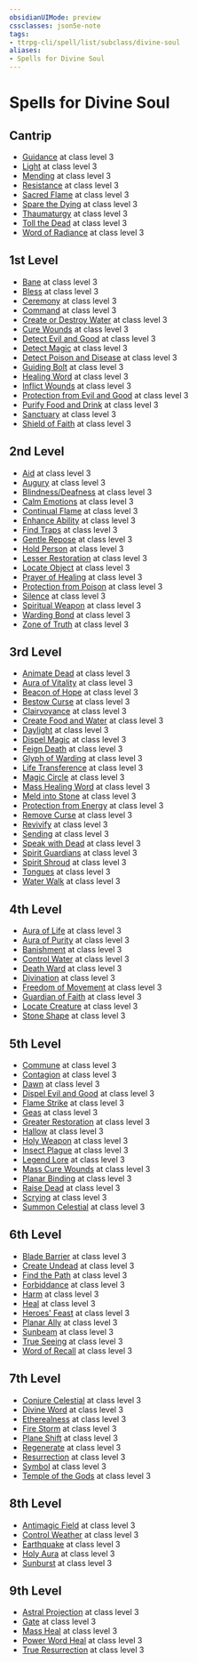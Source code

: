 ```yaml
---
obsidianUIMode: preview
cssclasses: json5e-note
tags:
- ttrpg-cli/spell/list/subclass/divine-soul
aliases:
- Spells for Divine Soul
---
```

# Spells for Divine Soul

## Cantrip

- [Guidance](/3-Mechanics/CLI/Compendium/spells/guidance.md "PHB") at class level 3
- [Light](/3-Mechanics/CLI/Compendium/spells/light.md "PHB") at class level 3
- [Mending](/3-Mechanics/CLI/Compendium/spells/mending.md "PHB") at class level 3
- [Resistance](/3-Mechanics/CLI/Compendium/spells/resistance.md "PHB") at class level 3
- [Sacred Flame](/3-Mechanics/CLI/Compendium/spells/sacred-flame.md "PHB") at class level 3
- [Spare the Dying](/3-Mechanics/CLI/Compendium/spells/spare-the-dying.md "PHB") at class level 3
- [Thaumaturgy](/3-Mechanics/CLI/Compendium/spells/thaumaturgy.md "PHB") at class level 3
- [Toll the Dead](/3-Mechanics/CLI/Compendium/spells/toll-the-dead-xge.md "XGE") at class level 3
- [Word of Radiance](/3-Mechanics/CLI/Compendium/spells/word-of-radiance-xge.md "XGE") at class level 3

## 1st Level

- [Bane](/3-Mechanics/CLI/Compendium/spells/bane.md "PHB") at class level 3
- [Bless](/3-Mechanics/CLI/Compendium/spells/bless.md "PHB") at class level 3
- [Ceremony](/3-Mechanics/CLI/Compendium/spells/ceremony-xge.md "XGE") at class level 3
- [Command](/3-Mechanics/CLI/Compendium/spells/command.md "PHB") at class level 3
- [Create or Destroy Water](/3-Mechanics/CLI/Compendium/spells/create-or-destroy-water.md "PHB") at class level 3
- [Cure Wounds](/3-Mechanics/CLI/Compendium/spells/cure-wounds.md "PHB") at class level 3
- [Detect Evil and Good](/3-Mechanics/CLI/Compendium/spells/detect-evil-and-good.md "PHB") at class level 3
- [Detect Magic](/3-Mechanics/CLI/Compendium/spells/detect-magic.md "PHB") at class level 3
- [Detect Poison and Disease](/3-Mechanics/CLI/Compendium/spells/detect-poison-and-disease.md "PHB") at class level 3
- [Guiding Bolt](/3-Mechanics/CLI/Compendium/spells/guiding-bolt.md "PHB") at class level 3
- [Healing Word](/3-Mechanics/CLI/Compendium/spells/healing-word.md "PHB") at class level 3
- [Inflict Wounds](/3-Mechanics/CLI/Compendium/spells/inflict-wounds.md "PHB") at class level 3
- [Protection from Evil and Good](/3-Mechanics/CLI/Compendium/spells/protection-from-evil-and-good.md "PHB") at class level 3
- [Purify Food and Drink](/3-Mechanics/CLI/Compendium/spells/purify-food-and-drink.md "PHB") at class level 3
- [Sanctuary](/3-Mechanics/CLI/Compendium/spells/sanctuary.md "PHB") at class level 3
- [Shield of Faith](/3-Mechanics/CLI/Compendium/spells/shield-of-faith.md "PHB") at class level 3

## 2nd Level

- [Aid](/3-Mechanics/CLI/Compendium/spells/aid.md "PHB") at class level 3
- [Augury](/3-Mechanics/CLI/Compendium/spells/augury.md "PHB") at class level 3
- [Blindness/Deafness](/3-Mechanics/CLI/Compendium/spells/blindness-deafness.md "PHB") at class level 3
- [Calm Emotions](/3-Mechanics/CLI/Compendium/spells/calm-emotions.md "PHB") at class level 3
- [Continual Flame](/3-Mechanics/CLI/Compendium/spells/continual-flame.md "PHB") at class level 3
- [Enhance Ability](/3-Mechanics/CLI/Compendium/spells/enhance-ability.md "PHB") at class level 3
- [Find Traps](/3-Mechanics/CLI/Compendium/spells/find-traps.md "PHB") at class level 3
- [Gentle Repose](/3-Mechanics/CLI/Compendium/spells/gentle-repose.md "PHB") at class level 3
- [Hold Person](/3-Mechanics/CLI/Compendium/spells/hold-person.md "PHB") at class level 3
- [Lesser Restoration](/3-Mechanics/CLI/Compendium/spells/lesser-restoration.md "PHB") at class level 3
- [Locate Object](/3-Mechanics/CLI/Compendium/spells/locate-object.md "PHB") at class level 3
- [Prayer of Healing](/3-Mechanics/CLI/Compendium/spells/prayer-of-healing.md "PHB") at class level 3
- [Protection from Poison](/3-Mechanics/CLI/Compendium/spells/protection-from-poison.md "PHB") at class level 3
- [Silence](/3-Mechanics/CLI/Compendium/spells/silence.md "PHB") at class level 3
- [Spiritual Weapon](/3-Mechanics/CLI/Compendium/spells/spiritual-weapon.md "PHB") at class level 3
- [Warding Bond](/3-Mechanics/CLI/Compendium/spells/warding-bond.md "PHB") at class level 3
- [Zone of Truth](/3-Mechanics/CLI/Compendium/spells/zone-of-truth.md "PHB") at class level 3

## 3rd Level

- [Animate Dead](/3-Mechanics/CLI/Compendium/spells/animate-dead.md "PHB") at class level 3
- [Aura of Vitality](/3-Mechanics/CLI/Compendium/spells/aura-of-vitality.md "PHB") at class level 3
- [Beacon of Hope](/3-Mechanics/CLI/Compendium/spells/beacon-of-hope.md "PHB") at class level 3
- [Bestow Curse](/3-Mechanics/CLI/Compendium/spells/bestow-curse.md "PHB") at class level 3
- [Clairvoyance](/3-Mechanics/CLI/Compendium/spells/clairvoyance.md "PHB") at class level 3
- [Create Food and Water](/3-Mechanics/CLI/Compendium/spells/create-food-and-water.md "PHB") at class level 3
- [Daylight](/3-Mechanics/CLI/Compendium/spells/daylight.md "PHB") at class level 3
- [Dispel Magic](/3-Mechanics/CLI/Compendium/spells/dispel-magic.md "PHB") at class level 3
- [Feign Death](/3-Mechanics/CLI/Compendium/spells/feign-death.md "PHB") at class level 3
- [Glyph of Warding](/3-Mechanics/CLI/Compendium/spells/glyph-of-warding.md "PHB") at class level 3
- [Life Transference](/3-Mechanics/CLI/Compendium/spells/life-transference-xge.md "XGE") at class level 3
- [Magic Circle](/3-Mechanics/CLI/Compendium/spells/magic-circle.md "PHB") at class level 3
- [Mass Healing Word](/3-Mechanics/CLI/Compendium/spells/mass-healing-word.md "PHB") at class level 3
- [Meld into Stone](/3-Mechanics/CLI/Compendium/spells/meld-into-stone.md "PHB") at class level 3
- [Protection from Energy](/3-Mechanics/CLI/Compendium/spells/protection-from-energy.md "PHB") at class level 3
- [Remove Curse](/3-Mechanics/CLI/Compendium/spells/remove-curse.md "PHB") at class level 3
- [Revivify](/3-Mechanics/CLI/Compendium/spells/revivify.md "PHB") at class level 3
- [Sending](/3-Mechanics/CLI/Compendium/spells/sending.md "PHB") at class level 3
- [Speak with Dead](/3-Mechanics/CLI/Compendium/spells/speak-with-dead.md "PHB") at class level 3
- [Spirit Guardians](/3-Mechanics/CLI/Compendium/spells/spirit-guardians.md "PHB") at class level 3
- [Spirit Shroud](/3-Mechanics/CLI/Compendium/spells/spirit-shroud-tce.md "TCE") at class level 3
- [Tongues](/3-Mechanics/CLI/Compendium/spells/tongues.md "PHB") at class level 3
- [Water Walk](/3-Mechanics/CLI/Compendium/spells/water-walk.md "PHB") at class level 3

## 4th Level

- [Aura of Life](/3-Mechanics/CLI/Compendium/spells/aura-of-life.md "PHB") at class level 3
- [Aura of Purity](/3-Mechanics/CLI/Compendium/spells/aura-of-purity.md "PHB") at class level 3
- [Banishment](/3-Mechanics/CLI/Compendium/spells/banishment.md "PHB") at class level 3
- [Control Water](/3-Mechanics/CLI/Compendium/spells/control-water.md "PHB") at class level 3
- [Death Ward](/3-Mechanics/CLI/Compendium/spells/death-ward.md "PHB") at class level 3
- [Divination](/3-Mechanics/CLI/Compendium/spells/divination.md "PHB") at class level 3
- [Freedom of Movement](/3-Mechanics/CLI/Compendium/spells/freedom-of-movement.md "PHB") at class level 3
- [Guardian of Faith](/3-Mechanics/CLI/Compendium/spells/guardian-of-faith.md "PHB") at class level 3
- [Locate Creature](/3-Mechanics/CLI/Compendium/spells/locate-creature.md "PHB") at class level 3
- [Stone Shape](/3-Mechanics/CLI/Compendium/spells/stone-shape.md "PHB") at class level 3

## 5th Level

- [Commune](/3-Mechanics/CLI/Compendium/spells/commune.md "PHB") at class level 3
- [Contagion](/3-Mechanics/CLI/Compendium/spells/contagion.md "PHB") at class level 3
- [Dawn](/3-Mechanics/CLI/Compendium/spells/dawn-xge.md "XGE") at class level 3
- [Dispel Evil and Good](/3-Mechanics/CLI/Compendium/spells/dispel-evil-and-good.md "PHB") at class level 3
- [Flame Strike](/3-Mechanics/CLI/Compendium/spells/flame-strike.md "PHB") at class level 3
- [Geas](/3-Mechanics/CLI/Compendium/spells/geas.md "PHB") at class level 3
- [Greater Restoration](/3-Mechanics/CLI/Compendium/spells/greater-restoration.md "PHB") at class level 3
- [Hallow](/3-Mechanics/CLI/Compendium/spells/hallow.md "PHB") at class level 3
- [Holy Weapon](/3-Mechanics/CLI/Compendium/spells/holy-weapon-xge.md "XGE") at class level 3
- [Insect Plague](/3-Mechanics/CLI/Compendium/spells/insect-plague.md "PHB") at class level 3
- [Legend Lore](/3-Mechanics/CLI/Compendium/spells/legend-lore.md "PHB") at class level 3
- [Mass Cure Wounds](/3-Mechanics/CLI/Compendium/spells/mass-cure-wounds.md "PHB") at class level 3
- [Planar Binding](/3-Mechanics/CLI/Compendium/spells/planar-binding.md "PHB") at class level 3
- [Raise Dead](/3-Mechanics/CLI/Compendium/spells/raise-dead.md "PHB") at class level 3
- [Scrying](/3-Mechanics/CLI/Compendium/spells/scrying.md "PHB") at class level 3
- [Summon Celestial](/3-Mechanics/CLI/Compendium/spells/summon-celestial-tce.md "TCE") at class level 3

## 6th Level

- [Blade Barrier](/3-Mechanics/CLI/Compendium/spells/blade-barrier.md "PHB") at class level 3
- [Create Undead](/3-Mechanics/CLI/Compendium/spells/create-undead.md "PHB") at class level 3
- [Find the Path](/3-Mechanics/CLI/Compendium/spells/find-the-path.md "PHB") at class level 3
- [Forbiddance](/3-Mechanics/CLI/Compendium/spells/forbiddance.md "PHB") at class level 3
- [Harm](/3-Mechanics/CLI/Compendium/spells/harm.md "PHB") at class level 3
- [Heal](/3-Mechanics/CLI/Compendium/spells/heal.md "PHB") at class level 3
- [Heroes' Feast](/3-Mechanics/CLI/Compendium/spells/heroes-feast.md "PHB") at class level 3
- [Planar Ally](/3-Mechanics/CLI/Compendium/spells/planar-ally.md "PHB") at class level 3
- [Sunbeam](/3-Mechanics/CLI/Compendium/spells/sunbeam.md "PHB") at class level 3
- [True Seeing](/3-Mechanics/CLI/Compendium/spells/true-seeing.md "PHB") at class level 3
- [Word of Recall](/3-Mechanics/CLI/Compendium/spells/word-of-recall.md "PHB") at class level 3

## 7th Level

- [Conjure Celestial](/3-Mechanics/CLI/Compendium/spells/conjure-celestial.md "PHB") at class level 3
- [Divine Word](/3-Mechanics/CLI/Compendium/spells/divine-word.md "PHB") at class level 3
- [Etherealness](/3-Mechanics/CLI/Compendium/spells/etherealness.md "PHB") at class level 3
- [Fire Storm](/3-Mechanics/CLI/Compendium/spells/fire-storm.md "PHB") at class level 3
- [Plane Shift](/3-Mechanics/CLI/Compendium/spells/plane-shift.md "PHB") at class level 3
- [Regenerate](/3-Mechanics/CLI/Compendium/spells/regenerate.md "PHB") at class level 3
- [Resurrection](/3-Mechanics/CLI/Compendium/spells/resurrection.md "PHB") at class level 3
- [Symbol](/3-Mechanics/CLI/Compendium/spells/symbol.md "PHB") at class level 3
- [Temple of the Gods](/3-Mechanics/CLI/Compendium/spells/temple-of-the-gods-xge.md "XGE") at class level 3

## 8th Level

- [Antimagic Field](/3-Mechanics/CLI/Compendium/spells/antimagic-field.md "PHB") at class level 3
- [Control Weather](/3-Mechanics/CLI/Compendium/spells/control-weather.md "PHB") at class level 3
- [Earthquake](/3-Mechanics/CLI/Compendium/spells/earthquake.md "PHB") at class level 3
- [Holy Aura](/3-Mechanics/CLI/Compendium/spells/holy-aura.md "PHB") at class level 3
- [Sunburst](/3-Mechanics/CLI/Compendium/spells/sunburst.md "PHB") at class level 3

## 9th Level

- [Astral Projection](/3-Mechanics/CLI/Compendium/spells/astral-projection.md "PHB") at class level 3
- [Gate](/3-Mechanics/CLI/Compendium/spells/gate.md "PHB") at class level 3
- [Mass Heal](/3-Mechanics/CLI/Compendium/spells/mass-heal.md "PHB") at class level 3
- [Power Word Heal](/3-Mechanics/CLI/Compendium/spells/power-word-heal.md "PHB") at class level 3
- [True Resurrection](/3-Mechanics/CLI/Compendium/spells/true-resurrection.md "PHB") at class level 3